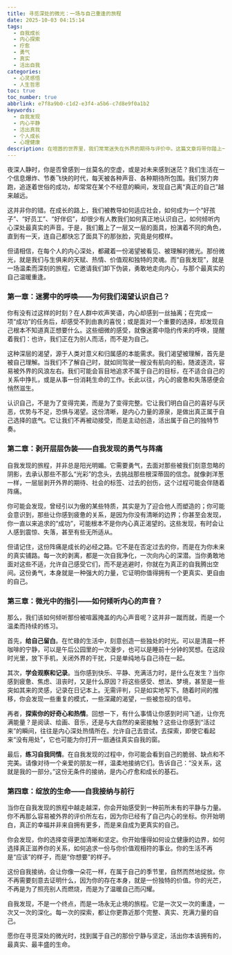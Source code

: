 ```yaml
---
title: 寻觅深处的微光：一场与自己重逢的旅程
date: 2025-10-03 04:15:14
tags:
  - 自我成长
  - 内心探索
  - 疗愈
  - 勇气
  - 真实
  - 活出自我
categories:
  - 心灵感悟
  - 人生哲思
toc: true
toc_number: true
abbrlink: e7f8a9b0-c1d2-e3f4-a5b6-c7d8e9f0a1b2
keywords:
  - 自我发现
  - 内心平静
  - 活出真我
  - 个人成长
  - 心理健康
description: 在喧嚣的世界里，我们常常迷失在外界的期待与评价中。这篇文章将带你踏上一场温柔而深刻的自我发现之旅，倾听内心的声音，剥开层层伪装，最终与那个最真实的自己温暖重逢。这是一段关于勇气、接纳与成长的旅程，愿你在此找到属于自己的微光。
---
```


夜深人静时，你是否曾感到一丝莫名的空虚，或是对未来感到迷茫？我们生活在一个信息爆炸、节奏飞快的时代，每天被各种声音、各种期待所包围。我们努力奔跑，追逐着世俗的成功，却常常在某个不经意的瞬间，发现自己离“真正的自己”越来越远。

这并非你的错。在成长的路上，我们被教导如何适应社会，如何成为一个“好孩子”、“好员工”、“好伴侣”，却很少有人教我们如何真正地认识自己，如何倾听内心深处最真实的声音。于是，我们戴上了一层又一层的面具，扮演着不同的角色，直到有一天，连自己都快忘了面具下的那张脸，究竟是何模样。

但请相信，在每个人的内心深处，都藏着一份渴望被看见、被理解的微光。那份微光，就是我们与生俱来的天赋、热情、价值观和独特的灵魂。而“自我发现”，就是一场温柔而深刻的旅程，它邀请我们卸下伪装，勇敢地走向内心，与那个最真实的自己温暖重逢。

### 第一章：迷雾中的呼唤——为何我们渴望认识自己？

你有没有过这样的时刻？在人群中欢声笑语，内心却感到一丝抽离；在完成一项“成功”的任务后，却感受不到由衷的喜悦；或是面对一个重要的选择，却发现自己根本不知道真正想要什么。这些细微的感受，就像迷雾中隐约传来的呼唤，提醒着我们：也许，我们正在为别人而活，而不是为自己。

这种深层的渴望，源于人类对意义和归属感的本能需求。我们渴望被理解，首先是被自己理解。当我们不了解自己时，就如同驾驶一艘没有航向的船，随波逐流，容易被外界的风浪左右。我们可能会盲目地追求不属于自己的目标，在不适合自己的关系中挣扎，或是从事一份消耗生命的工作。长此以往，内心的疲惫和失落感便会悄然滋生。

认识自己，不是为了变得完美，而是为了变得完整。它让我们明白自己的喜好与厌恶，优势与不足，恐惧与渴望。这份清晰，是内心力量的源泉，是做出真正属于自己选择的底气。它让我们不再被动接受，而是主动创造，活出属于自己的独特节奏。

### 第二章：剥开层层伪装——自我发现的勇气与阵痛

自我发现的旅程，并非总是阳光明媚。它需要勇气，去面对那些被我们刻意忽略的阴影，去承认那些不那么“光彩”的念头，去挑战那些根深蒂固的信念。就像剥洋葱一样，一层层剥开外界的期待、社会的标签、过去的创伤，这个过程可能会伴随着阵痛。

你可能会发现，曾经引以为傲的某些特质，其实是为了迎合他人而塑造的；你可能会意识到，那些让你感到疲惫的关系，是因为你没有清晰的边界；你甚至会发现，你一直以来追求的“成功”，可能根本不是你内心真正渴望的。这些发现，有时会让人感到震惊、失落，甚至有些无所适从。

但请记住，这份阵痛是成长的必经之路。它不是在否定过去的你，而是在为你未来的真实铺路。每一次的剥离，都是一次自我净化，一次向内心的深潜。当你勇敢地面对这些不适，允许自己感受它们，而不是逃避时，你就在为真正的自我腾出空间。这份勇气，本身就是一种强大的力量，它证明你值得拥有一个更真实、更自由的自己。

### 第三章：微光中的指引——如何倾听内心的声音？

那么，我们该如何倾听那份被喧嚣掩盖的内心声音呢？这并非一蹴而就，而是一个温柔而持续的练习。

首先，**给自己留白**。在忙碌的生活中，刻意创造一些独处的时光。可以是清晨一杯咖啡的宁静，可以是午后公园里的一次漫步，也可以是睡前十分钟的冥想。在这段时光里，放下手机，关闭外界的干扰，只是单纯地与自己待在一起。

其次，**学会观察和记录**。当你感到快乐、平静、充满活力时，是什么在发生？当你感到疲惫、焦虑、沮丧时，又是什么原因？将这些感受、想法、梦境，甚至是一些突如其来的灵感，记录在日记本上。无需评判，只是如实地写下。随着时间的推移，你会发现一些重复的模式，一些深藏的渴望，一些被忽视的信号。

再者，**探索你的好奇心和热情**。回想一下，有什么事情让你感到时间飞逝，让你充满能量？是阅读、绘画、音乐，还是与大自然的亲密接触？这些让你感到“活过来”的瞬间，往往是内心深处热情所在。允许自己去尝试，去探索，即使它看起来“没有用处”，它也可能为你打开一扇通往真实自我的窗。

最后，**练习自我同情**。在自我发现的过程中，你可能会看到自己的脆弱、缺点和不完美。请像对待一个亲爱的朋友一样，温柔地接纳它们。告诉自己：“没关系，这就是我的一部分。”这份无条件的接纳，是内心疗愈和成长的基石。

### 第四章：绽放的生命——自我接纳与前行

当你在自我发现的旅程中越走越深，你会开始感受到一种前所未有的平静与力量。你不再那么容易被外界的评价所左右，因为你已经有了自己内心的坐标。你开始明白，真正的幸福并非来自拥有更多，而是来自成为更真实的自己。

你会发现，你的选择变得更加清晰和坚定。你开始懂得如何设立健康的边界，如何选择真正滋养你的关系，如何追求一份与你价值观相符的事业。你的生活不再是“应该”的样子，而是“你想要”的样子。

这份自我接纳，会让你像一朵花一样，在属于自己的季节里，自然而然地绽放。你不再需要刻意去证明什么，因为你的存在本身，就是一份独特的价值。你的光芒，不再是为了照亮别人而燃烧，而是为了温暖自己而闪耀。

自我发现，不是一个终点，而是一场永无止境的旅程。它是一次又一次的重逢，一次又一次的深化。每一次的探索，都让你更靠近那个完整、真实、充满力量的自己。

愿你在寻觅深处的微光时，找到属于自己的那份宁静与坚定，活出你本该拥有的，最真实、最丰盛的生命。